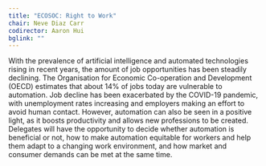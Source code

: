 ```yaml
---
title: "ECOSOC: Right to Work"
chair: Neve Diaz Carr
codirector: Aaron Hui
bglink: ""
---
```

With the prevalence of artificial intelligence and automated technologies rising in recent years, the amount of job opportunities has been steadily declining. The Organisation for Economic Co-operation and Development (OECD) estimates that about 14% of jobs today are vulnerable to automation. Job decline has been exacerbated by the COVID-19 pandemic, with unemployment rates increasing and employers making an effort to avoid human contact. However, automation can also be seen in a positive light, as it boosts productivity and allows new professions to be created. Delegates will have the opportunity to decide whether automation is beneficial or not, how to make automation equitable for workers and help them adapt to a changing work environment, and how market and consumer demands can be met at the same time.
